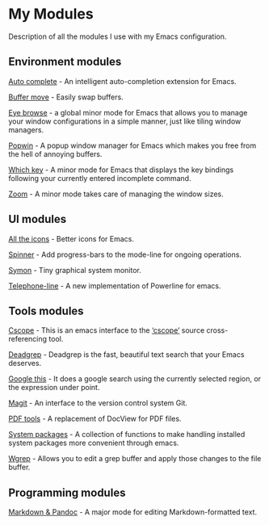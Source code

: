 # My Modules

Description of all the modules I use with my Emacs configuration.

## Environment modules

[Auto complete](https://github.com/auto-complete/auto-complete) - An intelligent auto-completion extension for Emacs.

[Buffer move](https://github.com/lukhas/buffer-move/blob/master/buffer-move.el) - Easily swap buffers.

[Eye browse](https://github.com/wasamasa/eyebrowse) - a global minor mode for Emacs that allows you to manage your window configurations in a simple manner, just like tiling window managers.

[Popwin](https://github.com/m2ym/popwin-el) - A popup window manager for Emacs which makes you free from the hell of annoying buffers.

[Which key](https://github.com/justbur/emacs-which-key) - A minor mode for Emacs that displays the key bindings following your currently entered incomplete command.

[Zoom](https://github.com/cyrus-and/zoom) - A minor mode takes care of managing the window sizes.

## UI modules

[All the icons](https://github.com/domtronn/all-the-icons.el) - Better icons for Emacs.

[Spinner](https://github.com/Malabarba/spinner.el) - Add progress-bars to the mode-line for ongoing operations.

[Symon](https://github.com/zk-phi/symon) - Tiny graphical system monitor.

[Telephone-line](https://github.com/dbordak/telephone-line)  - A new implementation of Powerline for emacs.


## Tools modules

[Cscope](https://github.com/dkogan/xcscope.el) - This is an emacs interface to the [‘cscope’](http://cscope.sf.net) source cross-referencing tool.

[Deadgrep](https://github.com/Wilfred/deadgrep) - Deadgrep is the fast, beautiful text search that your Emacs deserves.

[Google this](https://github.com/Malabarba/emacs-google-this) - It does a google search using the currently selected region, or the expression under point.

[Magit](https://magit.vc/) - An interface to the version control system Git.

[PDF tools](https://github.com/politza/pdf-tools) - A replacement of DocView for PDF files.

[System packages](https://github.com/jabranham/system-packages) - A collection of functions to make handling installed system packages more convenient through emacs.

[Wgrep](https://github.com/mhayashi1120/Emacs-wgrep) - Allows you to edit a grep buffer and apply those changes to the file buffer.

## Programming modules

[Markdown & Pandoc](https://jblevins.org/projects/markdown-mode/) - A major mode for editing Markdown-formatted text.
